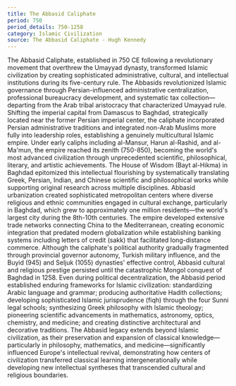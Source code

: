 ```yaml
---
title: The Abbasid Caliphate
period: 750
period_details: 750-1258
category: Islamic Civilization
source: The Abbasid Caliphate - Hugh Kennedy
---
```

The Abbasid Caliphate, established in 750 CE following a revolutionary movement that overthrew the Umayyad dynasty, transformed Islamic civilization by creating sophisticated administrative, cultural, and intellectual institutions during its five-century rule. The Abbasids revolutionized Islamic governance through Persian-influenced administrative centralization, professional bureaucracy development, and systematic tax collection—departing from the Arab tribal aristocracy that characterized Umayyad rule. Shifting the imperial capital from Damascus to Baghdad, strategically located near the former Persian imperial center, the caliphate incorporated Persian administrative traditions and integrated non-Arab Muslims more fully into leadership roles, establishing a genuinely multicultural Islamic empire. Under early caliphs including al-Mansur, Harun al-Rashid, and al-Ma'mun, the empire reached its zenith (750-850), becoming the world's most advanced civilization through unprecedented scientific, philosophical, literary, and artistic achievements. The House of Wisdom (Bayt al-Hikma) in Baghdad epitomized this intellectual flourishing by systematically translating Greek, Persian, Indian, and Chinese scientific and philosophical works while supporting original research across multiple disciplines. Abbasid urbanization created sophisticated metropolitan centers where diverse religious and ethnic communities engaged in cultural exchange, particularly in Baghdad, which grew to approximately one million residents—the world's largest city during the 8th-10th centuries. The empire developed extensive trade networks connecting China to the Mediterranean, creating economic integration that predated modern globalization while establishing banking systems including letters of credit (sakk) that facilitated long-distance commerce. Although the caliphate's political authority gradually fragmented through provincial governor autonomy, Turkish military influence, and the Buyid (945) and Seljuk (1055) dynasties' effective control, Abbasid cultural and religious prestige persisted until the catastrophic Mongol conquest of Baghdad in 1258. Even during political decentralization, the Abbasid period established enduring frameworks for Islamic civilization: standardizing Arabic language and grammar; producing authoritative Hadith collections; developing sophisticated Islamic jurisprudence (fiqh) through the four Sunni legal schools; synthesizing Greek philosophy with Islamic theology; pioneering scientific advancements in mathematics, astronomy, optics, chemistry, and medicine; and creating distinctive architectural and decorative traditions. The Abbasid legacy extends beyond Islamic civilization, as their preservation and expansion of classical knowledge—particularly in philosophy, mathematics, and medicine—significantly influenced Europe's intellectual revival, demonstrating how centers of civilization transferred classical learning intergenerationally while developing new intellectual syntheses that transcended cultural and religious boundaries. 